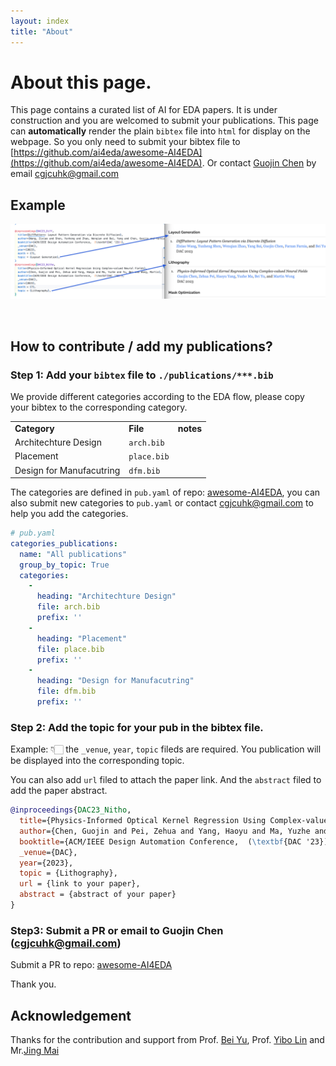 ```yaml
---
layout: index
title: "About"
---
```



# About this page.

This page contains a curated list of AI for EDA papers.
It is under construction and you are welcomed to submit your publications.
This page can **automatically** render the plain `bibtex` file into `html` for display on the webpage.
So you only need to submit your bibtex file to [https://github.com/ai4eda/awesome-AI4EDA](https://github.com/ai4eda/awesome-AI4EDA).
Or contact [Guojin Chen](https://gjchen.me) by email [cgjcuhk@gmail.com](cgjcuhk@gmail.com)


## Example

![Bibtex2Html](/images/bibtex2html.png)


<br/>

## How to contribute / add my publications?

### Step 1: Add your `bibtex` file to `./publications/***.bib`

We provide different categories according to the EDA flow, please copy your bibtex to the corresponding category.

<table class="table table-hover">
    <tr>
        <td><b>Category</b></td>
        <td><b>File</b></td>
        <td><b>notes</b></td>
    </tr>
    <tr>
        <td>Architechture Design</td>
        <td><code>arch.bib</code></td>
        <td></td>
    </tr>
    <tr>
        <td>Placement</td>
        <td><code>place.bib</code></td>
        <td></td>
    </tr>
    <tr>
        <td>Design for Manufacutring</td>
        <td><code>dfm.bib</code></td>
        <td></td>
    </tr>
</table>

The categories are defined in `pub.yaml` of repo: [awesome-AI4EDA](https://github.com/ai4eda/awesome-AI4EDA), you can also submit new categories to `pub.yaml` or contact [cgjcuhk@gmail.com](mailto:cgjcuhk@gmail.com) to help you add the categories. 

```yaml
# pub.yaml
categories_publications:
  name: "All publications"
  group_by_topic: True
  categories:
    -
      heading: "Architechture Design"
      file: arch.bib
      prefix: ''
    -
      heading: "Placement"
      file: place.bib
      prefix: ''
    -
      heading: "Design for Manufacutring"
      file: dfm.bib
      prefix: ''
```

### Step 2: Add the topic for your pub in the bibtex file.

Example: 👇🏻 the `_venue`, `year`, `topic` fileds are required. You publication will be displayed into the corresponding topic.

You can also add `url` filed to attach the paper link. 
And the `abstract` filed to add the paper abstract.

```bibtex
@inproceedings{DAC23_Nitho,
  title={Physics-Informed Optical Kernel Regression Using Complex-valued Neural Fields},
  author={Chen, Guojin and Pei, Zehua and Yang, Haoyu and Ma, Yuzhe and Yu, Bei and Wong, Martin},
  booktitle={ACM/IEEE Design Automation Conference,  (\textbf{DAC '23})},
  _venue={DAC},
  year={2023},
  topic = {Lithography},
  url = {link to your paper},
  abstract = {abstract of your paper}
}
```

### Step3: Submit a PR  or email to Guojin Chen ([cgjcuhk@gmail.com](mailto:cgjcuhk@gmail.com))

Submit a PR to repo: [awesome-AI4EDA](https://github.com/ai4eda/awesome-AI4EDA)

Thank you.


## Acknowledgement

Thanks for the contribution and support from Prof. [Bei Yu](https://www.cse.cuhk.edu.hk/~byu/), Prof. [Yibo Lin](https://yibolin.com/) and Mr.[Jing Mai](https://magic3007.github.io/)


<br/>
<br/>
<br/>